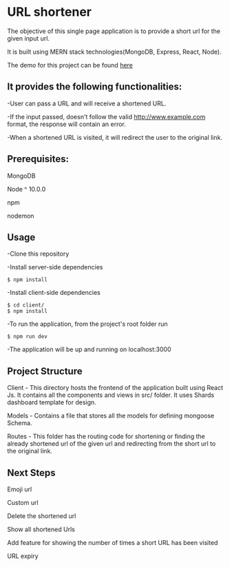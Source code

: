 URL shortener
======================
The objective of this single page application is to provide a short url for the given input url.

It is built using MERN stack technologies(MongoDB, Express, React, Node).

The demo for this project can be found [here](http://35.227.154.167:3000)

It provides the following functionalities:
---------------------
-User can pass a URL and will receive a shortened URL.

-If the input passed, doesn't follow the valid http://www.example.com format, the response will contain an error.

-When a shortened URL is visited, it will redirect the user to the original link.

Prerequisites:
---------------------
MongoDB

Node ^ 10.0.0

npm 

nodemon

Usage
---------------------
-Clone this repository

-Install server-side dependencies 
```
$ npm install
```
-Install client-side dependencies
```
$ cd client/
$ npm install
```
-To run the application, from the project's root folder run
```
$ npm run dev
```
-The application will be up and running on localhost:3000

Project Structure
---------------------

Client - This directory hosts the frontend of the application built using React Js. It contains all the components and views in src/ folder. It uses Shards dashboard template for design.

Models - Contains a file that stores all the models for defining mongoose Schema.

Routes - This folder has the routing code for shortening or finding the already shortened url of the given url and redirecting from the short url to the original link.

Next Steps
---------------------
Emoji url

Custom url

Delete the shortened url

Show all shortened Urls

Add feature for showing the number of times a short URL has been visited

URL expiry
